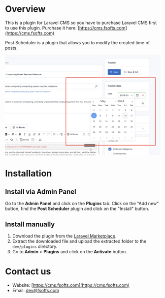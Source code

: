 # Overview
This is a plugin for Laravel CMS so you have to purchase Laravel CMS first to use this plugin. 
Purchase it here: [https://cms.fsofts.com](https://cms.fsofts.com)

Post Scheduler is a plugin that allows you to modify the created time of posts.

![Screenshot](./art/screenshot-1.png)

# Installation

## Install via Admin Panel

Go to the **Admin Panel** and click on the **Plugins** tab. Click on the "Add new" button, find the **Post Scheduler**
plugin and click on the "Install" button.

## Install manually

1. Download the plugin from
   the [Laravel Marketplace](https://marketplace.fsofts.com/products/vswb/post-scheduler).
2. Extract the downloaded file and upload the extracted folder to the `dev/plugins` directory.
3. Go to **Admin** > **Plugins** and click on the **Activate** button.

# Contact us
- Website: [https://cms.fsofts.com](https://cms.fsofts.com)
- Email: [dev@fsofts.com](mailto:dev@fsofts.com)
